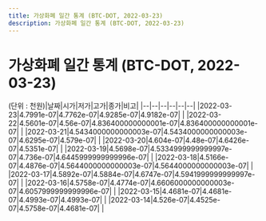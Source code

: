 ```yaml
---
title: 가상화폐 일간 통계 (BTC-DOT, 2022-03-23)
description: 가상화폐 일간 통계 (BTC-DOT, 2022-03-23)
---
```


가상화폐 일간 통계 (BTC-DOT, 2022-03-23)
===

(단위 : 천원)|날짜|시가|저가|고가|종가|비고|
|--|--|--|--|--|--|
|2022-03-23|4.7991e-07|4.7762e-07|4.9285e-07|4.9182e-07|    |
|2022-03-22|4.5601e-07|4.56e-07|4.836400000000001e-07|4.836400000000001e-07|    |
|2022-03-21|4.5434000000000003e-07|4.5434000000000003e-07|4.6295e-07|4.579e-07|    |
|2022-03-20|4.604e-07|4.48e-07|4.6426e-07|4.5351e-07|    |
|2022-03-19|4.5698e-07|4.5334999999999997e-07|4.736e-07|4.6445999999999996e-07|    |
|2022-03-18|4.5166e-07|4.4876e-07|4.5644000000000003e-07|4.5644000000000003e-07|    |
|2022-03-17|4.5892e-07|4.5884e-07|4.6747e-07|4.5941999999999997e-07|    |
|2022-03-16|4.5758e-07|4.4774e-07|4.6606000000000003e-07|4.6057999999999996e-07|    |
|2022-03-15|4.4681e-07|4.4681e-07|4.4993e-07|4.4993e-07|    |
|2022-03-14|4.526e-07|4.4525e-07|4.5758e-07|4.4681e-07|    |

